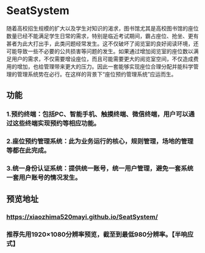 # SeatSystem
随着高校招生规模的扩大以及学生对知识的渴求，图书馆尤其是高校图书馆的座位数量已经不能满足学生日常的需求，特别是临近考试期间，霸占座位、抢坐、更有甚者为此大打出手，此类问题经常发生。这不仅破坏了阅览室的良好阅读环境，还可能导致一些不必要的公共损害等问题的发生。如果通过增加阅览室的座位数以满足用户的需求，不仅需要增设座位，而且可能需要更大的阅览室空间，不仅造成费用的增加，也给管理带来更大的压力。因此一套能够实现座位合理分配并能科学管理的管理系统势在必行。在这样的背景下“座位预约管理系统”应运而生。
## 功能
### 1.预约终端：包括PC、智能手机、触摸终端、微信终端，用户可以通过这些终端实现预约等相应功能。
###    2.座位预约管理系统：此为业务运行的核心，规则管理，场地的管理等都在此完成。
###   3.统一身份认证系统：提供统一账号，统一用户管理，避免一套系统一套用户账号的情况发生。
## 预览地址
### https://xiaozhima520mayi.github.io/SeatSystem/
### 推荐先用1920×1080分辨率预览，截至到最低980分辨率。【半响应式】
